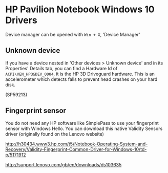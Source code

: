 # HP Pavilion Notebook Windows 10 Drivers

Device manager can be opened with `Win + X`, 'Device Manager'

## Unknown device

If you have a device nested in 'Other devices > Unknown device' and in its Properties' Details tab, you can find a Hardware Id of `ACPI\VEN_HPQ&DEV_0004`, it is the HP 3D Driveguard hardware. This is an accelerometer which detects falls to prevent head crashes on your hard disk.

(SP59213)

## Fingerprint sensor

You do not need any HP software like SimplePass to use your fingerprint sensor with Windows Hello. You can download this native Validity Sensors driver (originally found on the Lenovo website)

http://h30434.www3.hp.com/t5/Notebook-Operating-System-and-Recovery/Validity-Fingerprint-Common-Driver-for-Windows-10/td-p/5171912

http://support.lenovo.com/gb/en/downloads/ds103635

